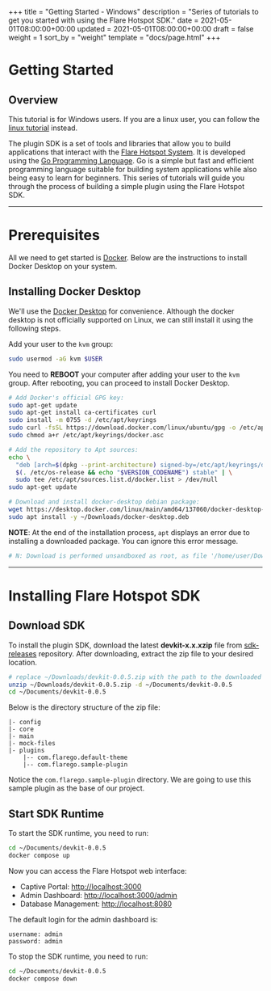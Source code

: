 +++
title = "Getting Started - Windows"
description = "Series of tutorials to get you started with using the Flare Hotspot SDK."
date = 2021-05-01T08:00:00+00:00
updated = 2021-05-01T08:00:00+00:00
draft = false
weight = 1
sort_by = "weight"
template = "docs/page.html"
+++

# Getting Started

## Overview

This tutorial is for Windows users. If you are a linux user, you can follow the [linux tutorial](../getting-started-linux) instead.

The plugin SDK is a set of tools and libraries that allow you to build applications that interact with the [Flare Hotspot System](https://www.flarehotspot.com). It is developed using the [Go Programming Language](https://go.dev). Go is a simple but fast and efficient programming language suitable for building system applications while also being easy to learn for beginners. This series of tutorials will guide you through the process of building a simple plugin using the Flare Hotspot SDK.

---


# Prerequisites
All we need to get started is [Docker](https://www.docker.com). Below are the instructions to install Docker Desktop on your system.

## Installing Docker Desktop

We'll use the [Docker Desktop](https://docs.docker.com/desktop/install/linux-install/) for convenience. Although the docker desktop is not officially supported on Linux, we can still install it using the following steps.

Add your user to the `kvm` group:
```sh
sudo usermod -aG kvm $USER
```

You need to **REBOOT** your computer after adding your user to the `kvm` group. After rebooting, you can proceed to install Docker Desktop.
```sh
# Add Docker's official GPG key:
sudo apt-get update
sudo apt-get install ca-certificates curl
sudo install -m 0755 -d /etc/apt/keyrings
sudo curl -fsSL https://download.docker.com/linux/ubuntu/gpg -o /etc/apt/keyrings/docker.asc
sudo chmod a+r /etc/apt/keyrings/docker.asc

# Add the repository to Apt sources:
echo \
  "deb [arch=$(dpkg --print-architecture) signed-by=/etc/apt/keyrings/docker.asc] https://download.docker.com/linux/ubuntu \
  $(. /etc/os-release && echo "$VERSION_CODENAME") stable" | \
  sudo tee /etc/apt/sources.list.d/docker.list > /dev/null
sudo apt-get update

# Download and install docker-desktop debian package:
wget https://desktop.docker.com/linux/main/amd64/137060/docker-desktop-4.27.2-amd64.deb -O ~/Downloads/docker-desktop.deb
sudo apt install -y ~/Downloads/docker-desktop.deb
```

**NOTE**: At the end of the installation process, `apt` displays an error due to installing a downloaded package. You can ignore this error message.

```sh
# N: Download is performed unsandboxed as root, as file '/home/user/Downloads/docker-desktop.deb' couldn't be accessed by user '_apt'. - pkgAcquire::Run (13: Permission denied)
```

---

# Installing Flare Hotspot SDK

## Download SDK
To install the plugin SDK, download the latest **devkit-x.x.xzip** file from [sdk-releases](https://github.com/flarehotspot/sdk-releases/releases) repository.
After downloading, extract the zip file to your desired location.
```sh
# replace ~/Downloads/devkit-0.0.5.zip with the path to the downloaded zip file
unzip ~/Downloads/devkit-0.0.5.zip -d ~/Documents/devkit-0.0.5
cd ~/Documents/devkit-0.0.5
```

Below is the directory structure of the zip file:
```
|- config
|- core
|- main
|- mock-files
|- plugins
    |-- com.flarego.default-theme
    |-- com.flarego.sample-plugin
```

Notice the `com.flarego.sample-plugin` directory. We are going to use this sample plugin as the base of our project.

## Start SDK Runtime

To start the SDK runtime, you need to run:
```sh
cd ~/Documents/devkit-0.0.5
docker compose up
```

Now you can access the Flare Hotspot web interface:

- Captive Portal: [http://localhost:3000](http://localhost:3000)
- Admin Dashboard: [http://localhost:3000/admin](http://localhost:3000/admin)
- Database Management: [http://localhost:8080](http://localhost:8080)

The default login for the admin dashboard is:
```
username: admin
password: admin
```

To stop the SDK runtime, you need to run:
```sh
cd ~/Documents/devkit-0.0.5
docker compose down
```
